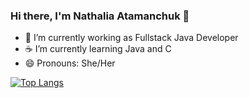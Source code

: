 ### Hi there, I'm Nathalia Atamanchuk 👋

- 🌱 I’m currently working as Fullstack Java Developer
- ☕ I’m currently learning Java and C
- 😄 Pronouns: She/Her


[![Top Langs](https://github-readme-stats.vercel.app/api/top-langs/?username=nathaliaatamanchuk)](https://github.com/nathaliaatamanchuk/github-readme-stats)
